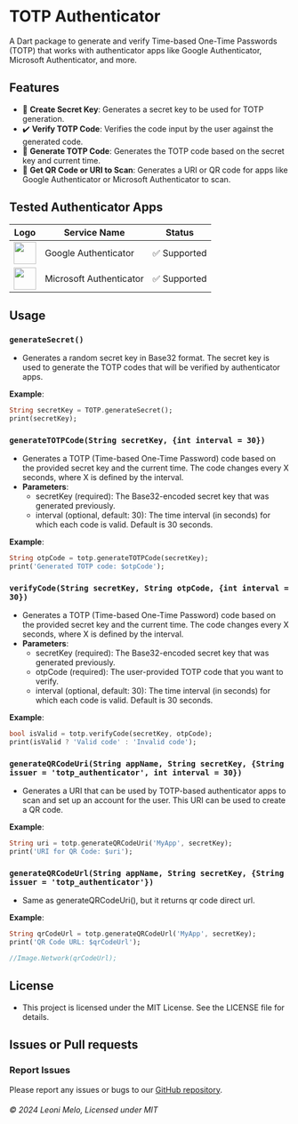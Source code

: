 # TOTP Authenticator

A Dart package to generate and verify Time-based One-Time Passwords (TOTP) that works with authenticator apps like Google Authenticator, Microsoft Authenticator, and more.

## Features

- 🔑 **Create Secret Key**: Generates a secret key to be used for TOTP generation.
- ✔️ **Verify TOTP Code**: Verifies the code input by the user against the generated code.
- 🚀 **Generate TOTP Code**: Generates the TOTP code based on the secret key and current time.
- 📸 **Get QR Code or URI to Scan**: Generates a URI or QR code for apps like Google Authenticator or Microsoft Authenticator to scan.

## Tested Authenticator Apps

| Logo                                    | Service Name            | Status       |
|-----------------------------------------|-------------------------|--------------|
| <img width="40" src="https://play-lh.googleusercontent.com/NntMALIH4odanPPYSqUOXsX8zy_giiK2olJiqkcxwFIOOspVrhMi9Miv6LYdRnKIg-3R=w480-h960-rw"/> | Google Authenticator    | ✅ Supported |
| <img width="40" src="https://play-lh.googleusercontent.com/_1CV99jklLbXuun-6E7eCPR-sKKeZc602rhw_QHZz-qm7xrPdgWsJVc7NtFkkliI8No=w480-h960-rw"/> | Microsoft Authenticator | ✅ Supported |

## Usage

### `generateSecret()`
   - Generates a random secret key in Base32 format. The secret key is used to generate the TOTP codes that will be verified by authenticator apps.
   
   **Example**:
   ```dart
   String secretKey = TOTP.generateSecret();
   print(secretKey);
   ```

### `generateTOTPCode(String secretKey, {int interval = 30})`
   - Generates a TOTP (Time-based One-Time Password) code based on the provided secret key and the current time. The code changes every X seconds, where X is defined by the interval.
   - **Parameters**:
        - secretKey (required): The Base32-encoded secret key that was generated previously.
        - interval (optional, default: 30): The time interval (in seconds) for which each code is valid. Default is 30 seconds.
   
   **Example**:
   ```dart
   String otpCode = totp.generateTOTPCode(secretKey);
   print('Generated TOTP code: $otpCode');
   ```

### `verifyCode(String secretKey, String otpCode, {int interval = 30})`
   - Generates a TOTP (Time-based One-Time Password) code based on the provided secret key and the current time. The code changes every X seconds, where X is defined by the interval.
   - **Parameters**:
        - secretKey (required): The Base32-encoded secret key that was generated previously.
        - otpCode (required): The user-provided TOTP code that you want to verify.
        - interval (optional, default: 30): The time interval (in seconds) for which each code is valid. Default is 30 seconds.
   
   **Example**:
   ```dart
   bool isValid = totp.verifyCode(secretKey, otpCode);
   print(isValid ? 'Valid code' : 'Invalid code');
   ```

### `generateQRCodeUri(String appName, String secretKey, {String issuer = 'totp_authenticator', int interval = 30})`
   - Generates a URI that can be used by TOTP-based authenticator apps to scan and set up an account for the user. This URI can be used to create a QR code.
   
   **Example**:
   ```dart
   String uri = totp.generateQRCodeUri('MyApp', secretKey);
   print('URI for QR Code: $uri');
   ```

### `generateQRCodeUrl(String appName, String secretKey, {String issuer = 'totp_authenticator'})`
   - Same as generateQRCodeUri(), but it returns qr code direct url.
   
   **Example**:
   ```dart
   String qrCodeUrl = totp.generateQRCodeUrl('MyApp', secretKey);
   print('QR Code URL: $qrCodeUrl');
   
   //Image.Network(qrCodeUrl);
   ```

## License

- This project is licensed under the MIT License. See the LICENSE file for details.

## Issues or Pull requests

### Report Issues

Please report any issues or bugs to our [GitHub repository](https://github.com/leonimeloo/totp_authenticator).

###### © 2024 Leoni Melo, Licensed under MIT